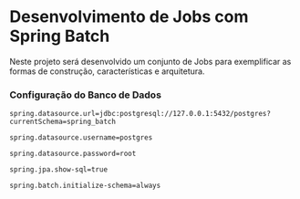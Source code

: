 # Desenvolvimento de Jobs com Spring Batch

Neste projeto será desenvolvido um conjunto de Jobs para exemplificar as formas de construção,
características e arquitetura.

### Configuração do Banco de Dados
`spring.datasource.url=jdbc:postgresql://127.0.0.1:5432/postgres?currentSchema=spring_batch`

`spring.datasource.username=postgres`

`spring.datasource.password=root`

`spring.jpa.show-sql=true`

`spring.batch.initialize-schema=always`


